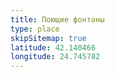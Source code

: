 ```yaml
---
title: Поющие фонтаны
type: place
skipSitemap: true
latitude: 42.140466
longitude: 24.745782
---
```


